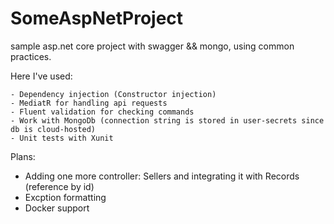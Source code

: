 # SomeAspNetProject
sample asp.net core project with swagger &amp;&amp; mongo, using common practices. 

Here I've used: 

    - Dependency injection (Constructor injection)
    - MediatR for handling api requests
    - Fluent validation for checking commands 
    - Work with MongoDb (connection string is stored in user-secrets since db is cloud-hosted)
    - Unit tests with Xunit

Plans:
 - Adding one more controller: Sellers and integrating it with Records (reference by id)
 - Excption formatting
 - Docker support
